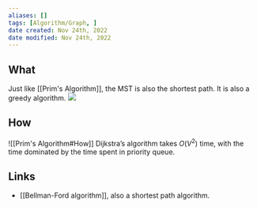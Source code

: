 ```yaml
---
aliases: []
tags: [Algorithm/Graph, ] 
date created: Nov 24th, 2022
date modified: Nov 24th, 2022
---
```


## What
Just like [[Prim's Algorithm]], the MST is also the shortest path.
It is also a greedy algorithm.
![](https://img.ynchen.me/2022/11/3f0cc5ee548f3a555c4fe6a0ec2165b9.webp)


## How
![[Prim's Algorithm#How]]
Dijkstra’s algorithm takes $O(V^{2})$ time, with the time dominated by the time spent in priority queue.

## Links
- [[Bellman-Ford algorithm]], also a shortest path algorithm.
